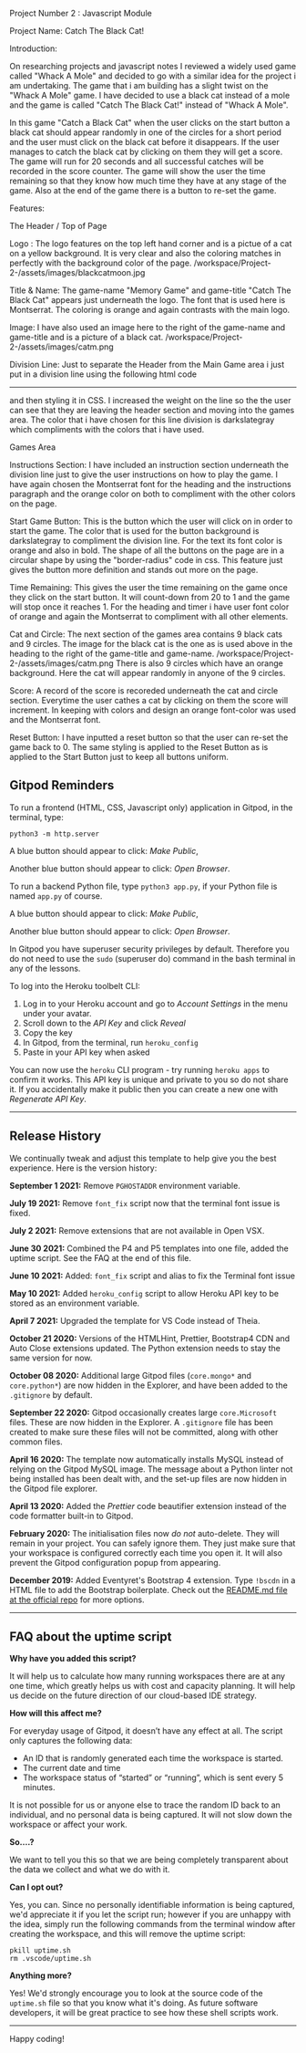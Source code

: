 Project Number 2 : Javascript Module

Project Name: Catch The Black Cat!

Introduction: 

On researching projects and javascript notes I reviewed a widely used game called "Whack A Mole" and decided to go with a similar idea for the project i am undertaking.  The game that i am building has a  slight twist on the "Whack A Mole" game.  I have decided to use a black cat instead of a mole and the game is called "Catch The Black Cat!" instead of "Whack A Mole".  

In this game "Catch a Black Cat" when the user clicks on the start button a black cat should appear randomly in one of the circles for a short period and the user must click on the black cat before it disappears.  If the user manages to catch the black cat by clicking on them they will get a score.  The game will run for 20 seconds and all successful catches will be recorded in the score counter.  The game will show the user the time remaining so that they know how much time they have at any stage of the game.  Also at the end of the game there is a button to re-set the game.  

Features:

The Header / Top of Page

Logo : 
The logo features on the top left hand corner and is a pictue of a cat on a yellow background.  It is very clear and also the coloring matches in perfectly with the background color of the page.
/workspace/Project-2-/assets/images/blackcatmoon.jpg

Title & Name: 
The game-name "Memory Game" and game-title "Catch The Black Cat" appears just underneath the logo.  The font that is used here is Montserrat.  The coloring is orange and again contrasts with the main logo.  

Image:
I have also used an image here to the right of the game-name and game-title and is a picture of a black cat. 
/workspace/Project-2-/assets/images/catm.png

Division Line:
Just to separate the Header from the Main Game area i just put in a division line using the following html code <hr> and then styling it in CSS.  I increased the weight on the line so the the user can see that they are leaving the header section and moving into the games area.  The color that i have chosen for this line division is darkslategray which compliments with the colors that i have used.  

Games Area

Instructions Section:
I have included an instruction section underneath the division line just to give the user instructions on how to play the game.   I have again chosen the Montserrat font for the heading and the instructions paragraph and the orange color on both to compliment with the other colors on the page. 

Start Game Button:
This is the button which the user will click on in order to start the game.  The color that is used for the button background is darkslategray to compliment the division line.  For the text its font color is orange and also in bold.  The shape of all the buttons on the page are in a circular shape by using the "border-radius" code in css.  This feature just gives the button more definition and stands out more on the page.

Time Remaining:
This gives the user the time remaining on the game once they click on the start button.  It will count-down from 20 to 1 and the game will stop once it reaches 1.  For the heading and timer i have user font color of orange and again the Montserrat to compliment with all other elements.  

Cat and Circle:
The next section of the games area contains 9 black cats and 9 circles.  The image for the black cat is the one as is used above in the heading to the right of the game-title and game-name. 
/workspace/Project-2-/assets/images/catm.png
There is also 9 circles which have an orange background.  Here the cat will appear randomly in anyone of the 9 circles.  

Score:
A record of the score is recoreded underneath the cat and circle section.  Everytime the user cathes a cat by clicking on them the score will increment.  In keeping with colors and design an orange font-color was used and the Montserrat font.  

Reset Button:
I have inputted a reset button so that the user can re-set the game back to 0.  The same styling is applied to the Reset Button as is applied to the Start Button just to keep all buttons uniform.  


 
## Gitpod Reminders

To run a frontend (HTML, CSS, Javascript only) application in Gitpod, in the terminal, type:

`python3 -m http.server`

A blue button should appear to click: _Make Public_,

Another blue button should appear to click: _Open Browser_.

To run a backend Python file, type `python3 app.py`, if your Python file is named `app.py` of course.

A blue button should appear to click: _Make Public_,

Another blue button should appear to click: _Open Browser_.

In Gitpod you have superuser security privileges by default. Therefore you do not need to use the `sudo` (superuser do) command in the bash terminal in any of the lessons.

To log into the Heroku toolbelt CLI:

1. Log in to your Heroku account and go to *Account Settings* in the menu under your avatar.
2. Scroll down to the *API Key* and click *Reveal*
3. Copy the key
4. In Gitpod, from the terminal, run `heroku_config`
5. Paste in your API key when asked

You can now use the `heroku` CLI program - try running `heroku apps` to confirm it works. This API key is unique and private to you so do not share it. If you accidentally make it public then you can create a new one with _Regenerate API Key_.

------

## Release History

We continually tweak and adjust this template to help give you the best experience. Here is the version history:

**September 1 2021:** Remove `PGHOSTADDR` environment variable.

**July 19 2021:** Remove `font_fix` script now that the terminal font issue is fixed.

**July 2 2021:** Remove extensions that are not available in Open VSX.

**June 30 2021:** Combined the P4 and P5 templates into one file, added the uptime script. See the FAQ at the end of this file.

**June 10 2021:** Added: `font_fix` script and alias to fix the Terminal font issue

**May 10 2021:** Added `heroku_config` script to allow Heroku API key to be stored as an environment variable.

**April 7 2021:** Upgraded the template for VS Code instead of Theia.

**October 21 2020:** Versions of the HTMLHint, Prettier, Bootstrap4 CDN and Auto Close extensions updated. The Python extension needs to stay the same version for now.

**October 08 2020:** Additional large Gitpod files (`core.mongo*` and `core.python*`) are now hidden in the Explorer, and have been added to the `.gitignore` by default.

**September 22 2020:** Gitpod occasionally creates large `core.Microsoft` files. These are now hidden in the Explorer. A `.gitignore` file has been created to make sure these files will not be committed, along with other common files.

**April 16 2020:** The template now automatically installs MySQL instead of relying on the Gitpod MySQL image. The message about a Python linter not being installed has been dealt with, and the set-up files are now hidden in the Gitpod file explorer.

**April 13 2020:** Added the _Prettier_ code beautifier extension instead of the code formatter built-in to Gitpod.

**February 2020:** The initialisation files now _do not_ auto-delete. They will remain in your project. You can safely ignore them. They just make sure that your workspace is configured correctly each time you open it. It will also prevent the Gitpod configuration popup from appearing.

**December 2019:** Added Eventyret's Bootstrap 4 extension. Type `!bscdn` in a HTML file to add the Bootstrap boilerplate. Check out the <a href="https://github.com/Eventyret/vscode-bcdn" target="_blank">README.md file at the official repo</a> for more options.

------

## FAQ about the uptime script

**Why have you added this script?**

It will help us to calculate how many running workspaces there are at any one time, which greatly helps us with cost and capacity planning. It will help us decide on the future direction of our cloud-based IDE strategy.

**How will this affect me?**

For everyday usage of Gitpod, it doesn’t have any effect at all. The script only captures the following data:

- An ID that is randomly generated each time the workspace is started.
- The current date and time
- The workspace status of “started” or “running”, which is sent every 5 minutes.

It is not possible for us or anyone else to trace the random ID back to an individual, and no personal data is being captured. It will not slow down the workspace or affect your work.

**So….?**

We want to tell you this so that we are being completely transparent about the data we collect and what we do with it.

**Can I opt out?**

Yes, you can. Since no personally identifiable information is being captured, we'd appreciate it if you let the script run; however if you are unhappy with the idea, simply run the following commands from the terminal window after creating the workspace, and this will remove the uptime script:

```
pkill uptime.sh
rm .vscode/uptime.sh
```

**Anything more?**

Yes! We'd strongly encourage you to look at the source code of the `uptime.sh` file so that you know what it's doing. As future software developers, it will be great practice to see how these shell scripts work.

---

Happy coding!
